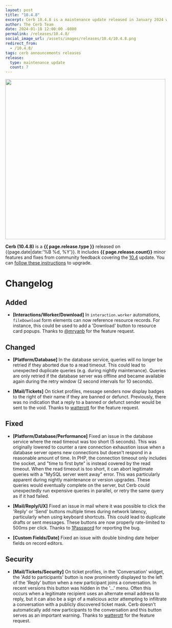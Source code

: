 ```yaml
---
layout: post
title: "10.4.8"
excerpt: Cerb 10.4.8 is a maintenance update released in January 2024 with 7 improvements from community feedback.
author: The Cerb Team
date: 2024-01-18 12:00:00 -0800
permalink: /releases/10.4.8/
social_image_url: /assets/images/releases/10.4/10.4.8.png
redirect_from:
  - /10.4.8/
tags: cerb announcements releases
release:
  type: maintenance update
  count: 7
---
```


<div class="cerb-screenshot">
<img src="{{page.social_image_url}}" class="screenshot" width="500">
</div>

**Cerb (10.4.8)** is a **{{ page.release.type }}** released on {{page.date|date:'%B %d, %Y'}}. It includes **{{ page.release.count}}** minor features and fixes from community feedback covering the [10.4](/releases/10.4/) update.  You can [follow these instructions](/docs/upgrading/) to upgrade.

# Changelog

## Added

* **[Interactions/Worker/Download]** In `interaction.worker` automations, `fileDownload` form elements can now reference resource records. For instance, this could be used to add a 'Download' button to resource card popups. Thanks to [@mryanb](https://github.com/mryanb/) for the feature request.

## Changed

* **[Platform/Database]** In the database service, queries will no longer be retried if they aborted due to a read timeout. This could lead to unexpected duplicate queries (e.g. during nightly maintenance). Queries are only retried if the database server was offline and became available again during the retry window (2 second intervals for 10 seconds).

* **[Mail/Tickets]** On ticket profiles, message senders now display badges to the right of their name if they are banned or defunct. Previously, there was no indication that a reply to a banned or defunct sender would be sent to the void. Thanks to [watterott](https://watterott.com/) for the feature request.

## Fixed

* **[Platform/Database/Performance]** Fixed an issue in the database service where the read timeout was too short (5 seconds). This was originally lowered to counter a rare connection exhaustion issue when a database server opens new connections but doesn't respond in a reasonable amount of time. In PHP, the connection timeout only includes the socket, and "time to first byte" is instead covered by the read timeout. When the read timeout is too short, it can abort legitimate queries with a "MySQL server went away" error. This was particularly apparent during nightly maintenance or version upgrades. These queries would eventually complete on the server, but Cerb could unexpectedly run expensive queries in parallel, or retry the same query as if it had failed.

* **[Mail/Reply/UX]** Fixed an issue in mail where it was possible to click the 'Reply' or 'Send' buttons multiple times during network latency, particularly when using keyboard shortcuts. This could lead to duplicate drafts or sent messages. These buttons are now properly rate-limited to 500ms per click. Thanks to [1Password](https://1password.com/) for reporting the bug.

* **[Custom Fields/Date]** Fixed an issue with double binding date helper fields on record editors.

## Security

* **[Mail/Tickets/Security]** On ticket profiles, in the 'Conversation' widget, the 'Add to participants' button is now prominently displayed to the left of the 'Reply' button when a new participant joins a conversation. In recent versions this button was hidden in the '...' menu. Often this occurs when a legitimate recipient uses an alternate email address to reply, but it can also be a sign of a malicious actor attempting to infiltrate a conversation with a publicly discovered ticket mask. Cerb doesn't automatically add new participants to the conversation and this button serves as an important warning. Thanks to [watterott](https://watterott.com/) for the feature request. 

